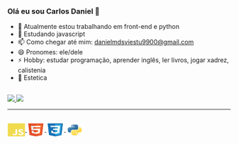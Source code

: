### Olá eu sou Carlos Daniel 👋

- 🔭 Atualmente estou trabalhando em front-end e python
- 🌱 Estudando javascript
- 📫 Como chegar até mim: danielmdsviestu9900@gmail.com
- 😄 Pronomes: ele/dele
- ⚡ Hobby: estudar programação, aprender inglês, ler livros, jogar xadrez, calistenia
- 🦾 Estetica
##
<div>
  <a href="https://github.com/carlosdaniel-coder">
  <img height="160em" src="https://github-readme-stats.vercel.app/api?username=carlosdaniel-coder&show_icons=true&theme=highcontrast&include_all_commits=true&count_private=true"/>
  <img height="160em" src="https://github-readme-stats.vercel.app/api/top-langs/?username=carlosdaniel-coder&layout=compact&langs_count=7&theme=highcontrast"/>
</div>

***


<div style="display: inline_block"><br>
  <img align="center" alt="Dan-Js" height="30" width="40" src="https://raw.githubusercontent.com/devicons/devicon/master/icons/javascript/javascript-plain.svg">
  <img align="center" alt="Dan-HTML" height="30" width="40" src="https://raw.githubusercontent.com/devicons/devicon/master/icons/html5/html5-original.svg">
  <img align="center" alt="Dan-CSS" height="30" width="40" src="https://raw.githubusercontent.com/devicons/devicon/master/icons/css3/css3-original.svg">
  <img align="center" alt="Dan-Python" height="30" width="40" src="https://raw.githubusercontent.com/devicons/devicon/master/icons/python/python-original.svg">
</div>
